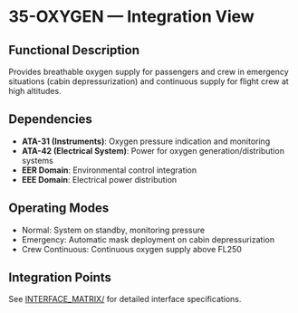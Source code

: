 # 35-OXYGEN — Integration View

## Functional Description

Provides breathable oxygen supply for passengers and crew in emergency situations (cabin depressurization) and continuous supply for flight crew at high altitudes.

## Dependencies

- **ATA-31 (Instruments)**: Oxygen pressure indication and monitoring
- **ATA-42 (Electrical System)**: Power for oxygen generation/distribution systems
- **EER Domain**: Environmental control integration
- **EEE Domain**: Electrical power distribution

## Operating Modes

- Normal: System on standby, monitoring pressure
- Emergency: Automatic mask deployment on cabin depressurization
- Crew Continuous: Continuous oxygen supply above FL250

## Integration Points

See [INTERFACE_MATRIX/](./INTERFACE_MATRIX/) for detailed interface specifications.
